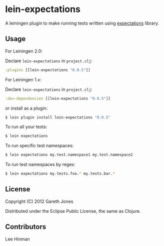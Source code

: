 # lein-expectations

A leiningen plugin to make running tests written using [expectations](https://github.com/jaycfields/expectations) library.

## Usage

For Leiningen 2.0:

Declare `lein-expectations` in `project.clj`:

```clojure
:plugins [[lein-expectations "0.0.5"]]
```

For Leiningen 1.x:

Declare `lein-expectations` in `project.clj`:

```clojure
:dev-dependencies [[lein-expectations "0.0.5"]]
```

or install as a plugin:

```bash
$ lein plugin install lein-expectations "0.0.5"
```

To run all your tests:

```bash
$ lein expectations
```

To run specific test namespaces:

```bash
$ lein expectations my.test.namespace1 my.test.namespace2
```

To run test namespaces by regex:

```bash
$ lein expectations my.tests.foo.* my.tests.bar.*
```

## License

Copyright (C) 2012 Gareth Jones

Distributed under the Eclipse Public License, the same as Clojure.

## Contributors

Lee Hinman
